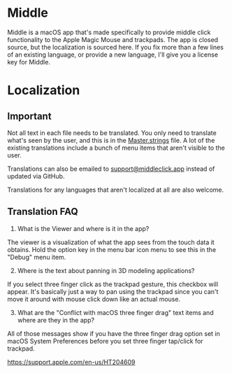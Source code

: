 # Middle

Middle is a macOS app that's made specifically to provide middle click functionality to the Apple Magic Mouse and trackpads.
The app is closed source, but the localization is sourced here. If you fix more than a few lines of an existing language, or provide a new language, I'll give you a license key for Middle. 

# Localization

## Important

Not all text in each file needs to be translated. You only need to translate what's seen by the user, and this is in the [Master.strings](https://github.com/rxhanson/Middle-Localization/blob/master/localization/Master.strings) file. A lot of the existing translations include a bunch of menu items that aren't visible to the user.

Translations can also be emailed to support@middleclick.app instead of updated via GitHub.

Translations for any languages that aren't localized at all are also welcome.

## Translation FAQ

1. What is the Viewer and where is it in the app?

The viewer is a visualization of what the app sees from the touch data it obtains. Hold the option key in the menu bar icon menu to see this in the "Debug" menu item.

2. Where is the text about panning in 3D modeling applications?

If you select three finger click as the trackpad gesture, this checkbox will appear. It's basically just a way to pan using the trackpad since you can't move it around with mouse click down like an actual mouse.

3. What are the "Conflict with macOS three finger drag" text items and where are they in the app?

All of those messages show if you have the three finger drag option set in macOS System Preferences before you set three finger tap/click for trackpad.

https://support.apple.com/en-us/HT204609
